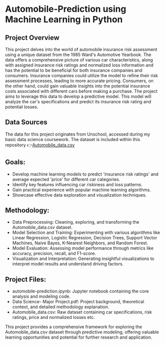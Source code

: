 # Automobile-Prediction using Machine Learning in Python

## Project Overview
This project delves into the world of automobile insurance risk assessment using a unique dataset from the 1985 Ward's Automotive Yearbook. The data offers a comprehensive picture of various car characteristics, along with assigned insurance risk ratings and normalized loss information and has the potential to be beneficial for both insurance companies and consumers. Insurance companies could utilize the model to refine their risk assessment processes, leading to more accurate pricing. Consumers, on the other hand, could gain valuable insights into the potential insurance costs associated with different cars before making a purchase. The project aims to leverage this data to develop a predictive model. This model will analyze the car's specifications and predict its insurance risk rating and potential losses. 

## Data Sources
The data for this project originates from Unschool, accessed during my basic data science coursework. The dataset is included within this repository 👉[Automobile_data.csv](https://github.com/Thadkapally-Saikiran/Automobile-Prediction/blob/main/Automobile_data.csv)

## Goals:
* Develop machine learning models to predict 'insurance risk ratings' and average expected 'price' for different car categories.
* Identify key features influencing car riskiness and loss patterns.
* Gain practical experience with popular machine learning algorithms.
* Showcase effective data exploration and visualization techniques.

## Methodology:
* Data Preprocessing: Cleaning, exploring, and transforming the Automobile_data.csv dataset.
* Model Selection and Training: Experimenting with various algorithms like Linear Regression, Logistic Regression, Decision Trees, Support Vector Machines, Naive Bayes, K-Nearest Neighbors, and Random Forest.
* Model Evaluation: Assessing model performance through metrics like accuracy, precision, recall, and F1-score.
* Visualization and Interpretation: Generating insightful visualizations to interpret model results and understand driving factors.

## Project Files:
* automobile-prediction.ipynb: Jupyter notebook containing the core analysis and modeling code.
* Data Science- Major Project.pdf: Project background, theoretical context, and detailed methodology explanation.
* Automobile_data.csv: Raw dataset containing car specifications, risk ratings, price and normalized losses etc.
  
This project provides a comprehensive framework for exploring the Automobile_data.csv dataset through predictive modeling, offering valuable learning opportunities and potential for further research and application.
